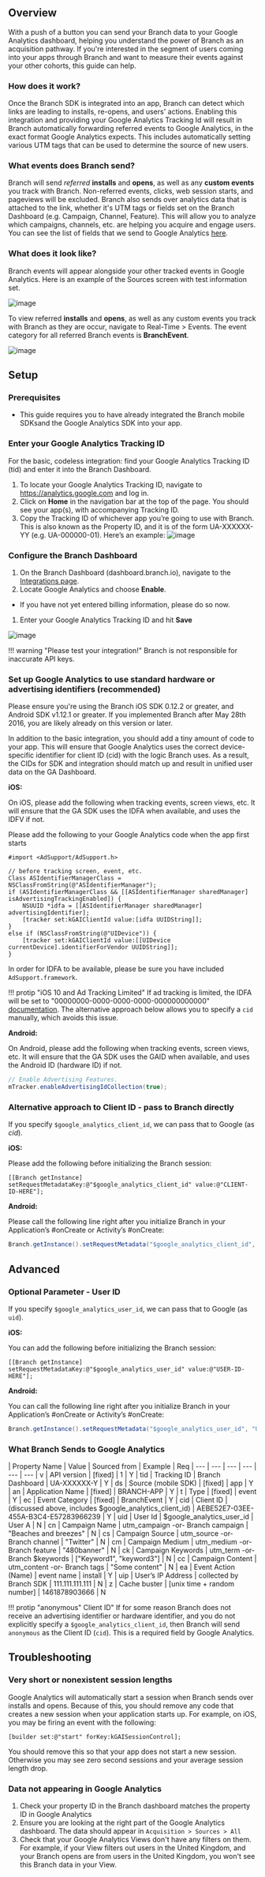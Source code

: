 ## Overview

With a push of a button you can send your Branch data to your Google Analytics dashboard, helping you understand the power of Branch as an acquisition pathway. If you're interested in the segment of users coming into your apps through Branch and want to measure their events against your other cohorts, this guide can help.

### How does it work?

Once the Branch SDK is integrated into an app, Branch can detect which links are leading to installs, re-opens, and users' actions. Enabling this integration and providing your Google Analytics Tracking Id will result in Branch automatically forwarding referred events to Google Analytics, in the exact format Google Analytics expects. This includes automatically setting various UTM tags that can be used to determine the source of new users.

### What events does Branch send?

Branch will send *referred* **installs** and **opens**, as well as any **custom events** you track with Branch. Non-referred events, clicks, web session starts, and pageviews will be excluded. Branch also sends over analytics data that is attached to the link, whether it's UTM tags or fields set on the Branch Dashboard (e.g. Campaign, Channel, Feature). This will allow you to analyze which campaigns, channels, etc. are helping you acquire and engage users. You can see the list of fields that we send to Google Analytics [here](#what-branch-sends-to-google-analytics).

### What does it look like?

Branch events will appear alongside your other tracked events in Google Analytics. Here is an example of the Sources screen with test information set.

![image](/img/pages/integrations/google-analytics/google-analytics-sources.png)

To view referred **installs** and **opens**, as well as any custom events you track with Branch as they are occur, navigate to Real-Time > Events. The event category for all referred Branch events is **BranchEvent**.

![image](/img/pages/integrations/google-analytics/google-analytics-open.png)

## Setup

### Prerequisites
- This guide requires you to have already integrated the Branch mobile SDKsand the Google Analytics SDK into your app.

### Enter your Google Analytics Tracking ID

For the basic, codeless integration: find your Google Analytics Tracking ID (tid) and enter it into the Branch Dashboard.

1. To locate your Google Analytics Tracking ID, navigate to https://analytics.google.com and log in.
1. Click on **Home** in the navigation bar at the top of the page. You should see your app(s), with accompanying Tracking ID.
1. Copy the Tracking ID of whichever app you’re going to use with Branch. This is also known as the Property ID, and it is of the form UA-XXXXXX-YY (e.g. UA-000000-01). Here’s an example: ![image](/img/pages/integrations/google-analytics/tid.png)


### Configure the Branch Dashboard

1. On the Branch Dashboard (dashboard.branch.io), navigate to the [Integrations page](https://dashboard.branch.io/integrations).
1. Locate Google Analytics and choose **Enable**.
  * If you have not yet entered billing information, please do so now.
1. Enter your Google Analytics Tracking ID and hit **Save**

![image](/img/pages/integrations/google-analytics/enable-google-analytics-integration.png)

!!! warning "Please test your integration!"
    Branch is not responsible for inaccurate API keys.

### Set up Google Analytics to use standard hardware or advertising identifiers (recommended)

Please ensure you're using the Branch iOS SDK 0.12.2 or greater, and Android SDK v1.12.1 or greater. If you implemented Branch after May 28th 2016, you are likely already on this version or later.

In addition to the basic integration, you should add a tiny amount of code to your app. This will ensure that Google Analytics uses the correct device-specific identifier for client ID (cid) with the logic Branch uses. As a result, the CIDs for SDK and integration should match up and result in unified user data on the GA Dashboard.

**iOS:**

On iOS, please add the following when tracking events, screen views, etc. It will ensure that the GA SDK uses the IDFA when available, and uses the IDFV if not.

Please add the following to your Google Analytics code when the app first starts

```obj-c
#import <AdSupport/AdSupport.h>

// before tracking screen, event, etc.
Class ASIdentifierManagerClass = NSClassFromString(@"ASIdentifierManager");
if (ASIdentifierManagerClass && [[ASIdentifierManager sharedManager] isAdvertisingTrackingEnabled]) {
	NSUUID *idfa = [[ASIdentifierManager sharedManager] advertisingIdentifier];
    [tracker set:kGAIClientId value:[idfa UUIDString]];
}
else if (NSClassFromString(@"UIDevice")) {
    [tracker set:kGAIClientId value:[[UIDevice currentDevice].identifierForVendor UUIDString]];
}
```

In order for IDFA to be available, please be sure you have included `AdSupport.framework`.

!!! protip "iOS 10 and Ad Tracking Limited"
    If ad tracking is limited, the IDFA will be set to "00000000-0000-0000-0000-000000000000" [documentation](https://developer.apple.com/reference/adsupport/asidentifiermanager). The alternative approach below allows you to specify a `cid` manually, which avoids this issue.


**Android:**

On Android, please add the following when tracking events, screen views, etc. It will ensure that the GA SDK uses the GAID when available, and uses the Android ID (hardware ID) if not.

```java
// Enable Advertising Features.
mTracker.enableAdvertisingIdCollection(true);
```

### Alternative approach to Client ID - pass to Branch directly

If you specify `$google_analytics_client_id`, we can pass that to Google (as *cid*).

**iOS:**

Please add the following before initializing the Branch session:

```objc
[[Branch getInstance] setRequestMetadataKey:@"$google_analytics_client_id" value:@"CLIENT-ID-HERE"];
```

**Android:**

Please call the following line right after you initialize Branch in your Application’s #onCreate or Activity’s #onCreate:

```java
Branch.getInstance().setRequestMetadata("$google_analytics_client_id", "CLIENT-ID-HERE");
```

## Advanced

### Optional Parameter - User ID

If you specify `$google_analytics_user_id`, we can pass that to Google (as `uid`).

**iOS:**

You can add the following before initializing the Branch session:

```obj-c
[[Branch getInstance] setRequestMetadataKey:@"$google_analytics_user_id" value:@"USER-ID-HERE"];
```

**Android:**

You can call the following line right after you initialize Branch in your Application’s #onCreate or Activity’s #onCreate:

```java
Branch.getInstance().setRequestMetadata("$google_analytics_user_id", "USER-ID-HERE");
```

### What Branch Sends to Google Analytics

| Property Name | Value | Sourced from | Example | Req
| --- | --- | --- | --- | --- | ---
| v | API version | [fixed] | 1 | Y
| tid | Tracking ID | Branch Dashboard | UA-XXXXXX-Y | Y
| ds | Source (mobile SDK) | [fixed] | app | Y
| an | Application Name | [fixed] | BRANCH-APP | Y
| t | Type | [fixed] | event | Y
| ec | Event Category | [fixed] | BranchEvent | Y
| cid | Client ID | (discussed above, includes $google_analytics_client_id) | AEBE52E7-03EE-455A-B3C4-E57283966239 | Y
| uid | User Id | $google_analytics_user_id | User A | N
| cn | Campaign Name | utm_campaign -or- Branch campaign  | "Beaches and breezes" | N
| cs | Campaign Source | utm_source -or- Branch channel | "Twitter" | N
| cm | Campaign Medium | utm_medium -or- Branch feature  | "480banner" | N
| ck | Campaign Keywords | utm_term -or- Branch $keywords | ["Keyword1", "keyword3"] | N
| cc | Campaign Content | utm_content -or- Branch tags | "Some content" | N
| ea | Event Action (Name) | event name | install | Y
| uip | User’s IP Address | collected by Branch SDK | 111.111.111.111 | N
| z | Cache buster | [unix time + random number] | 1461878903666 | N

!!! protip "anonymous" Client ID"
    If for some reason Branch does not receive an advertising identifier or hardware identifier, and you do not explicitly specify a `$google_analytics_client_id`, then Branch will send `anonymous` as the Client ID (`cid`). This is a required field by Google Analytics.

## Troubleshooting

### Very short or nonexistent session lengths

Google Analytics will automatically start a session when Branch sends over installs and opens. Because of this, you should remove any code that creates a new session when your application starts up. For example, on iOS, you may be firing an event with the following:

```objc
[builder set:@"start" forKey:kGAISessionControl];
```

You should remove this so that your app does not start a new session. Otherwise you may see zero second sessions and your average session length drop.

### Data not appearing in Google Analytics

1. Check your property ID in the Branch dashboard matches the property ID in Google Analytics
1. Ensure you are looking at the right part of the Google Analytics dashboard. The data should appear in `Acquisition > Sources > All`
1. Check that your Google Analytics Views don't have any filters on them. For example, if your View filters out users in the United Kingdom, and your Branch opens are from users in the United Kingdom, you won't see this Branch data in your View.
